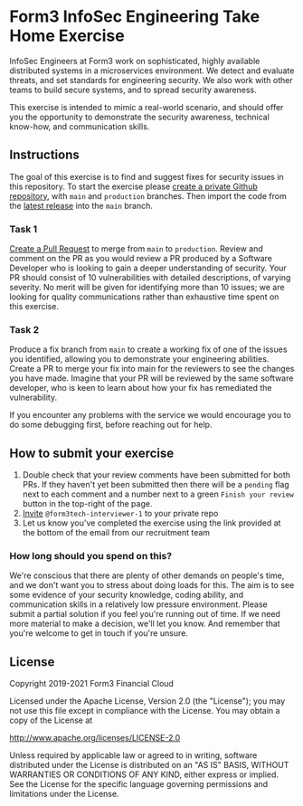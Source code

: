 # Form3 InfoSec Engineering Take Home Exercise

InfoSec Engineers at Form3 work on sophisticated, highly available distributed systems in a microservices environment. We detect and evaluate threats, and set standards for engineering security. We also work with other teams to build secure systems, and to spread security awareness.

This exercise is intended to mimic a real-world scenario, and should offer you the opportunity to demonstrate the security awareness, technical know-how, and communication skills.

## Instructions
The goal of this exercise is to find and suggest fixes for security issues in this repository. To start the exercise please [create a private Github repository](https://help.github.com/en/articles/create-a-repo), with `main` and `production` branches. Then import the code from the [latest release](https://github.com/form3tech-oss/innsecure/releases) into the `main` branch.

### Task 1
[Create a Pull Request](https://docs.github.com/en/github/collaborating-with-pull-requests/proposing-changes-to-your-work-with-pull-requests/creating-a-pull-request) to merge from `main` to `production`. Review and comment on the PR as you would review a PR produced by a Software Developer who is looking to gain a deeper understanding of security. Your PR should consist of 10 vulnerabilities with detailed descriptions, of varying severity. No merit will be given for identifying more than 10 issues; we are looking for quality communications rather than exhaustive time spent on this exercise. 

### Task 2
Produce a fix branch from `main` to create a working fix of one of the issues you identified, allowing you to demonstrate your engineering abilities. Create a PR to merge your fix into main for the reviewers to see the changes you have made. Imagine that your PR will be reviewed by the same software developer, who is keen to learn about how your fix has remediated the vulnerability.

If you encounter any problems with the service we would encourage you to do some debugging first, before reaching out for help.

## How to submit your exercise
1. Double check that your review comments have been submitted for both PRs. If they haven't yet been submitted then there will be a `pending` flag next to each comment and a number next to a green `Finish your review` button in the top-right of the page.
1. [Invite](https://help.github.com/en/articles/inviting-collaborators-to-a-personal-repository) `@form3tech-interviewer-1` to your private repo
1. Let us know you've completed the exercise using the link provided at the bottom of the email from our recruitment team

### How long should you spend on this?
We're conscious that there are plenty of other demands on people's time, and we don't want you to stress about doing loads for this. The aim is to see some evidence of your security knowledge, coding ability, and communication skills in a relatively low pressure environment. Please submit a partial solution if you feel you're running out of time. If we need more material to make a decision, we'll let you know. And remember that you're welcome to get in touch if you're unsure.

## License
Copyright 2019-2021 Form3 Financial Cloud

Licensed under the Apache License, Version 2.0 (the "License"); you may not use this file except in compliance with the License.
You may obtain a copy of the License at

http://www.apache.org/licenses/LICENSE-2.0

Unless required by applicable law or agreed to in writing, software distributed under the License is distributed on an "AS IS" BASIS, WITHOUT WARRANTIES OR CONDITIONS OF ANY KIND, either express or implied. See the License for the specific language governing permissions and limitations under the License.
